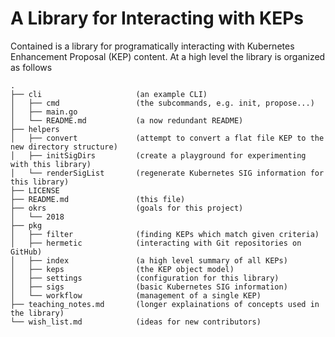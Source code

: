 # A Library for Interacting with KEPs

Contained is a library for programatically interacting with Kubernetes Enhancement Proposal (KEP)
content. At a high level the library is organized as follows

```
.
├── cli                     (an example CLI)
│   ├── cmd                 (the subcommands, e.g. init, propose...)
│   ├── main.go
│   └── README.md           (a now redundant README)
├── helpers
│   ├── convert             (attempt to convert a flat file KEP to the new directory structure)
│   ├── initSigDirs         (create a playground for experimenting with this library)
│   └── renderSigList       (regenerate Kubernetes SIG information for this library)
├── LICENSE
├── README.md               (this file)
├── okrs                    (goals for this project)
│   └── 2018
├── pkg
│   ├── filter              (finding KEPs which match given criteria)
│   ├── hermetic            (interacting with Git repositories on GitHub)
│   ├── index               (a high level summary of all KEPs)
│   ├── keps                (the KEP object model)
│   ├── settings            (configuration for this library)
│   ├── sigs                (basic Kubernetes SIG information)
│   └── workflow            (management of a single KEP)
├── teaching_notes.md       (longer explainations of concepts used in the library)
└── wish_list.md            (ideas for new contributors)
```

